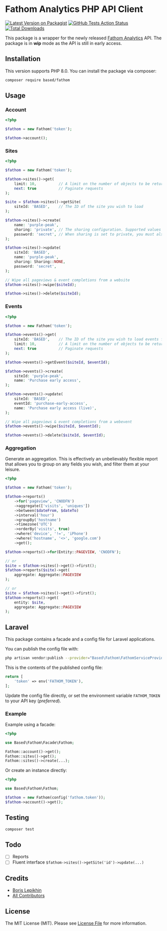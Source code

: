 # Fathom Analytics PHP API Client

[![Latest Version on Packagist](https://img.shields.io/packagist/v/based/fathom.svg?style=flat-square)](https://packagist.org/packages/based/fathom)
[![GitHub Tests Action Status](https://img.shields.io/github/workflow/status/lepikhinb/fathom-api/run-tests?label=tests)](https://github.com/lepikhinb/fathom-api/actions?query=workflow%3Arun-tests+branch%3Amain)
[![Total Downloads](https://img.shields.io/packagist/dt/based/fathom.svg?style=flat-square)](https://packagist.org/packages/based/fathom)

This package is a wrapper for the newly released [Fathom Analytics](https://usefathom.com/) API. The package is in **wip** mode as the API is still in early access.

## Installation

This version supports PHP 8.0. You can install the package via composer:

```bash
composer require based/fathom
```

## Usage
### Account
```php
<?php

$fathom = new Fathom('token');

$fathom->account();
```

### Sites
```php
<?php

$fathom = new Fathom('token');

$fathom->sites()->get(
    limit: 10,          // A limit on the number of objects to be returned, between 1 and 100
    next: true          // Paginate requests
);

$site = $fathom->sites()->getSite(
    siteId: 'BASED',    // The ID of the site you wish to load
);

$fathom->sites()->create(
    name: 'purple-peak',
    sharing: 'private', // The sharing configuration. Supported values are: `none`, `private` or `public`. Default: `none`
    password: 'secret', // When sharing is set to private, you must also send a password to access the site with.
);

$fathom->sites()->update(
    siteId: 'BASED',
    name: 'purple-peak',
    sharing: Sharing::NONE,
    password: 'secret',
);

// Wipe all pageviews & event completions from a website
$fathom->sites()->wipe($siteId);

$fathom->sites()->delete($siteId);
```

### Events
```php
<?php

$fathom = new Fathom('token');

$fathom->events()->get(
    siteId: 'BASED',    // The ID of the site you wish to load events for
    limit: 10,          // A limit on the number of objects to be returned, between 1 and 100
    next: true          // Paginate requests
);

$fathom->events()->getEvent($siteId, $eventId);

$fathom->events()->create(
    siteId: 'purple-peak',
    name: 'Purchase early access',
);

$fathom->events()->update(
    siteId: 'BASED',
    eventId: 'purchase-early-access',
    name: 'Purchase early access (live)',
);

// Wipe all pageviews & event completions from a webevent
$fathom->events()->wipe($siteId, $eventId);

$fathom->events()->delete($siteId, $eventId);
```

### Aggregation
Generate an aggregation. This is effectively an unbelievably flexible report that allows you to group on any fields you wish, and filter them at your leisure.
```php
<?php

$fathom = new Fathom('token');

$fathom->reports()
    ->for('pageview', 'CNODFN')
    ->aggregate(['visits', 'uniques'])
    ->between($dateFrom, $dateTo)
    ->interval('hour')
    ->groupBy('hostname')
    ->timezone('UTC')
    ->orderBy('visits', true)
    ->where('device', '!=', 'iPhone')
    ->where('hostname', '<>', 'google.com')
    ->get();

$fathom->reports()->for(Entity::PAGEVIEW, 'CNODFN');

// or
$site = $fathom->sites()->get()->first();
$fathom->reports($site)->get(
    aggregate: Aggregate::PAGEVIEW
);

// or
$site = $fathom->sites()->get()->first();
$fathom->reports()->get(
    entity: $site,
    aggregate: Aggregate::PAGEVIEW
);
```

## Laravel
This package contains a facade and a config file for Laravel applications.

You can publish the config file with:
```bash
php artisan vendor:publish --provider="Based\Fathom\FathomServiceProvider" --tag="fathom-config"
```

This is the contents of the published config file:

```php
return [
    'token' => env('FATHOM_TOKEN'),
];
```

Update the config file directly, or set the environment variable `FATHOM_TOKEN` to your API key (*preferred*).

### Example
Example using a facade:
```php
<?php

use Based\Fathom\Facade\Fathom;

Fathom::account()->get();
Fathom::sites()->get();
Fathom::sites()->create(...);
```

Or create an instance directly:
```php
<?php

use Based\Fathom\Fathom;

$fathom = new Fathom(config('fathom.token'));
$fathom->account()->get();
```

## Testing

```bash
composer test
```

## Todo
- [ ] Reports
- [ ] Fluent interface `$fathom->sites()->getSite('id')->update(...)`

## Credits

- [Boris Lepikhin](https://github.com/lepikhinb)
- [All Contributors](../../contributors)

## License

The MIT License (MIT). Please see [License File](LICENSE.md) for more information.
